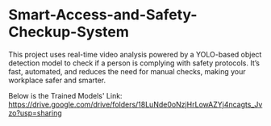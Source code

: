 # Smart-Access-and-Safety-Checkup-System
This project uses real-time video analysis powered by a YOLO-based object detection model to check if a person is complying with safety protocols. It’s fast, automated, and reduces the need for manual checks, making your workplace safer and smarter.

Below is the Trained Models' Link: https://drive.google.com/drive/folders/18LuNde0oNzjHrLowAZYj4ncagts_Jvzo?usp=sharing
